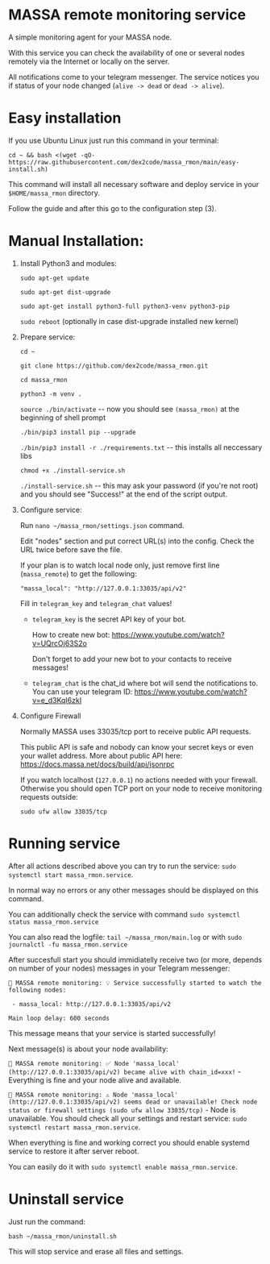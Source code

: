 # MASSA remote monitoring service

A simple monitoring agent for your MASSA node.

With this service you can check the availability of one or several nodes remotely via the Internet or locally on the server.

All notifications come to your telegram messenger. The service notices you if status of your node changed (`alive -> dead` or `dead -> alive`).



# Easy installation

If you use Ubuntu Linux just run this command in your terminal:
```
cd ~ && bash <(wget -qO- https://raw.githubusercontent.com/dex2code/massa_rmon/main/easy-install.sh)
```

This command will install all necessary software and deploy service in your `$HOME/massa_rmon` directory.

Follow the guide and after this go to the configuration step (3).



# Manual Installation:

1. Install Python3 and modules:
   
   `sudo apt-get update`
   
   `sudo apt-get dist-upgrade`

   `sudo apt-get install python3-full python3-venv python3-pip`

   `sudo reboot` (optionally in case dist-upgrade installed new kernel)


2. Prepare service:

   `cd ~`

   `git clone https://github.com/dex2code/massa_rmon.git`

   `cd massa_rmon`

   `python3 -m venv .`

   `source ./bin/activate` -- now you should see `(massa_rmon)` at the beginning of shell prompt

   `./bin/pip3 install pip --upgrade`

   `./bin/pip3 install -r ./requirements.txt` -- this installs all neccessary libs

   `chmod +x ./install-service.sh`

   `./install-service.sh` -- this may ask your password (if you're not root) and you should see "Success!" at the end of the script output.
   

3. Configure service:

   Run `nano ~/massa_rmon/settings.json` command.

   Edit "nodes" section and put correct URL(s) into the config. Check the URL twice before save the file.

   If your plan is to watch local node only, just remove first line (`massa_remote`) to get the following:
   
   `"massa_local": "http://127.0.0.1:33035/api/v2"`

   Fill in `telegram_key` and `telegram_chat` values!

   - `telegram_key` is the secret API key of your bot.
  
     How to create new bot: https://www.youtube.com/watch?v=UQrcOj63S2o

     Don't forget to add your new bot to your contacts to receive messages!

   - `telegram_chat` is the chat_id where bot will send the notifications to. You can use your telegram ID: https://www.youtube.com/watch?v=e_d3KqI6zkI
  

4. Configure Firewall

   Normally MASSA uses 33035/tcp port to receive public API requests.

   This public API is safe and nobody can know your secret keys or even your wallet address. More about public API here: https://docs.massa.net/docs/build/api/jsonrpc

   If you watch localhost (`127.0.0.1`) no actions needed with your firewall. Otherwise you should open TCP port on your node to receive monitoring requests outside:

   `sudo ufw allow 33035/tcp`



# Running service

After all actions described above you can try to run the service: `sudo systemctl start massa_rmon.service`.

In normal way no errors or any other messages should be displayed on this command.

You can additionally check the service with command `sudo systemctl status massa_rmon.service`

You can also read the logfile: `tail ~/massa_rmon/main.log` or with `sudo journalctl -fu massa_rmon.service`

After succesfull start you should immidiatelly receive two (or more, depends on number of your nodes) messages in your Telegram messenger:

`🤖 MASSA remote monitoring: 💡 Service successfully started to watch the following nodes:`

` - massa_local: http://127.0.0.1:33035/api/v2`

`Main loop delay: 600 seconds`

This message means that your service is started successfully!

Next message(s) is about your node availability:

`🤖 MASSA remote monitoring: ✅ Node 'massa_local' (http://127.0.0.1:33035/api/v2) became alive with chain_id=xxx!` - Everything is fine and your node alive and available.

`🤖 MASSA remote monitoring: ⚠ Node 'massa_local' (http://127.0.0.1:33035/api/v2) seems dead or unavailable! Check node status or firewall settings (sudo ufw allow 33035/tcp)` - Node is unavailable. You should check all your settings and restart service: `sudo systemctl restart massa_rmon.service`.

When everything is fine and working correct you should enable systemd service to restore it after server reboot.

You can easily do it with `sudo systemctl enable massa_rmon.service`.


# Uninstall service

Just run the command: 
```
bash ~/massa_rmon/uninstall.sh
```

This will stop service and erase all files and settings.

